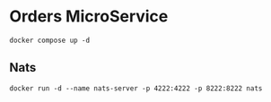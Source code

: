 # Orders MicroService

```
docker compose up -d
```


## Nats
```
docker run -d --name nats-server -p 4222:4222 -p 8222:8222 nats
```
